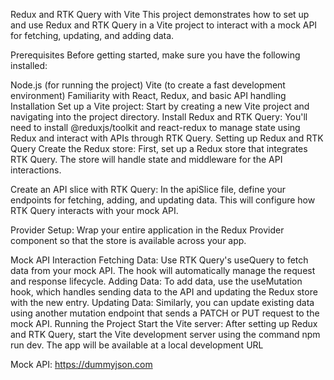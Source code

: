 Redux and RTK Query with Vite
This project demonstrates how to set up and use Redux and RTK Query in a Vite project to interact with a mock API for fetching, updating, and adding data.

Prerequisites
Before getting started, make sure you have the following installed:

Node.js (for running the project)
Vite (to create a fast development environment)
Familiarity with React, Redux, and basic API handling
Installation
Set up a Vite project: Start by creating a new Vite project and navigating into the project directory.
Install Redux and RTK Query: You'll need to install @reduxjs/toolkit and react-redux to manage state using Redux and interact with APIs through RTK Query.
Setting up Redux and RTK Query
Create the Redux store: First, set up a Redux store that integrates RTK Query. The store will handle state and middleware for the API interactions.

Create an API slice with RTK Query: In the apiSlice file, define your endpoints for fetching, adding, and updating data. This will configure how RTK Query interacts with your mock API.

Provider Setup: Wrap your entire application in the Redux Provider component so that the store is available across your app.

Mock API Interaction
Fetching Data: Use RTK Query's useQuery to fetch data from your mock API. The hook will automatically manage the request and response lifecycle.
Adding Data: To add data, use the useMutation hook, which handles sending data to the API and updating the Redux store with the new entry.
Updating Data: Similarly, you can update existing data using another mutation endpoint that sends a PATCH or PUT request to the mock API.
Running the Project
Start the Vite server: After setting up Redux and RTK Query, start the Vite development server using the command npm run dev. The app will be available at a local development URL

Mock API: https://dummyjson.com
